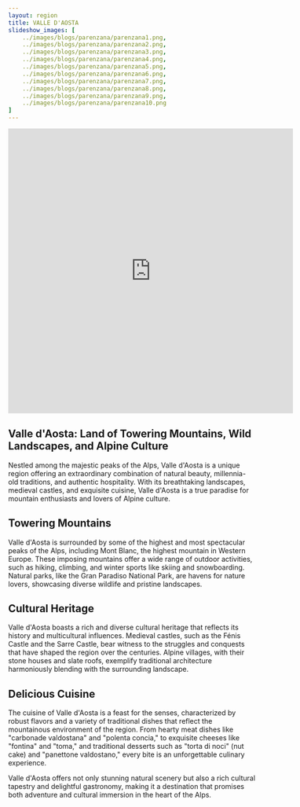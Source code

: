 ```yaml
---
layout: region
title: VALLE D'AOSTA
slideshow_images: [
    ../images/blogs/parenzana/parenzana1.png,
    ../images/blogs/parenzana/parenzana2.png,
    ../images/blogs/parenzana/parenzana3.png,
    ../images/blogs/parenzana/parenzana4.png,
    ../images/blogs/parenzana/parenzana5.png,
    ../images/blogs/parenzana/parenzana6.png,
    ../images/blogs/parenzana/parenzana7.png,
    ../images/blogs/parenzana/parenzana8.png,
    ../images/blogs/parenzana/parenzana9.png,
    ../images/blogs/parenzana/parenzana10.png
]
---
```


<div class="maps-container">
    <iframe src="https://www.komoot.com/it-it/collection/2779499/embed" width="580" height="580" frameborder="0" scrolling="no"></iframe>
</div>

## Valle d'Aosta: Land of Towering Mountains, Wild Landscapes, and Alpine Culture

Nestled among the majestic peaks of the Alps, Valle d'Aosta is a unique region offering an extraordinary combination of natural beauty, millennia-old traditions, and authentic hospitality. With its breathtaking landscapes, medieval castles, and exquisite cuisine, Valle d'Aosta is a true paradise for mountain enthusiasts and lovers of Alpine culture.

## Towering Mountains

Valle d'Aosta is surrounded by some of the highest and most spectacular peaks of the Alps, including Mont Blanc, the highest mountain in Western Europe. These imposing mountains offer a wide range of outdoor activities, such as hiking, climbing, and winter sports like skiing and snowboarding. Natural parks, like the Gran Paradiso National Park, are havens for nature lovers, showcasing diverse wildlife and pristine landscapes.

## Cultural Heritage

Valle d'Aosta boasts a rich and diverse cultural heritage that reflects its history and multicultural influences. Medieval castles, such as the Fénis Castle and the Sarre Castle, bear witness to the struggles and conquests that have shaped the region over the centuries. Alpine villages, with their stone houses and slate roofs, exemplify traditional architecture harmoniously blending with the surrounding landscape.

## Delicious Cuisine

The cuisine of Valle d'Aosta is a feast for the senses, characterized by robust flavors and a variety of traditional dishes that reflect the mountainous environment of the region. From hearty meat dishes like "carbonade valdostana" and "polenta concia," to exquisite cheeses like "fontina" and "toma," and traditional desserts such as "torta di noci" (nut cake) and "panettone valdostano," every bite is an unforgettable culinary experience.

Valle d'Aosta offers not only stunning natural scenery but also a rich cultural tapestry and delightful gastronomy, making it a destination that promises both adventure and cultural immersion in the heart of the Alps.
